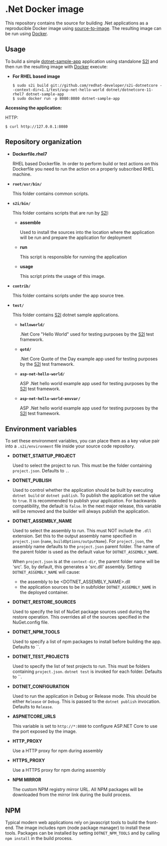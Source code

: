 .Net Docker image
=================

This repository contains the source for building .Net applications
as a reproducible Docker image using
[source-to-image](https://github.com/openshift/source-to-image).
The resulting image can be run using [Docker](http://docker.io).


Usage
---------------------
To build a simple [dotnet-sample-app](test/asp-net-hello-world) application
using standalone [S2I](https://github.com/openshift/source-to-image) and then run the
resulting image with [Docker](http://docker.io) execute:

*  **For RHEL based image**

    ```
    $ sudo s2i build git://github.com/redhat-developer/s2i-dotnetcore --context-dir=1.1/test/asp-net-hello-world dotnet/dotnetcore-11-rhel7 dotnet-sample-app
    $ sudo docker run -p 8080:8080 dotnet-sample-app
    ```

**Accessing the application:**

HTTP:

```
$ curl http://127.0.0.1:8080
```

Repository organization
------------------------

* **Dockerfile.rhel7**

  RHEL based Dockerfile. In order to perform build or test actions on this
  Dockerfile you need to run the action on a properly subscribed RHEL machine.

* **`root/usr/bin/`**

  This folder contains common scripts.

* **`s2i/bin/`**

  This folder contains scripts that are run by [S2I](https://github.com/openshift/source-to-image):

  *   **assemble**

      Used to install the sources into the location where the application
      will be run and prepare the application for deployment

  *   **run**

      This script is responsible for running the application

  *   **usage**

      This script prints the usage of this image.

* **`contrib/`**

  This folder contains scripts under the app source tree.

* **`test/`**

  This folder contains [S2I](https://github.com/openshift/source-to-image)
  dotnet sample applications.

  * **`helloworld/`**

    .Net Core "Hello World" used for testing purposes by the [S2I](https://github.com/openshift/source-to-image) test framework.

  * **`qotd/`**

    .Net Core Quote of the Day example app used for testing purposes by the [S2I](https://github.com/openshift/source-to-image) test framework.

  * **`asp-net-hello-world/`**

    ASP .Net hello world example app used for testing purposes by the [S2I](https://github.com/openshift/source-to-image) test framework.

  * **`asp-net-hello-world-envvar/`**

    ASP .Net hello world example app used for testing purposes by the [S2I](https://github.com/openshift/source-to-image) test framework.

Environment variables
---------------------

To set these environment variables, you can place them as a key value pair into
a `.s2i/environment` file inside your source code repository.

* **DOTNET_STARTUP_PROJECT**

    Used to select the project to run. This must be the folder containing
    `project.json`. Defaults to `.`.

* **DOTNET_PUBLISH**

    Used to control whether the application should be built by executing
    `dotnet build` or `dotnet publish`. To publish the application set the
    value to `true`. It is recommended to publish your application. For
    backwards compatibility, the default is `false`. In the next major release,
    this variable will be removed and the builder will always publish the
    application.

* **DOTNET_ASSEMBLY_NAME**

    Used to select the assembly to run. This must NOT include the `.dll` extension.
    Set this to the output assembly name specified in `project.json` (`name`, `buildOptions/outputName`).
    For `project.json`, the assembly name defaults to the `project.json` parent folder. The name of the
    parent folder is used as the default value for `DOTNET_ASSEMBLY_NAME`.

    When `project.json` is at the `context-dir`, the parent folder name will be 'src'. So, by
    default, this generates a 'src.dll' assembly. Setting `DOTNET_ASSEMBLY_NAME` will cause:
    - the assembly to be <DOTNET_ASSEMBLY_NAME>.dll
    - the application sources to be in subfolder `DOTNET_ASSEMBLY_NAME` in the deployed
    container.

* **DOTNET_RESTORE_SOURCES**

    Used to specify the list of NuGet package sources used during the restore operation. This overrides 
    all of the sources specified in the NuGet.config file.

* **DOTNET_NPM_TOOLS**

    Used to specify a list of npm packages to install before building the app.
    Defaults to ``.

* **DOTNET_TEST_PROJECTS**

    Used to specify the list of test projects to run. This must be folders containing
    `project.json`. `dotnet test` is invoked for each folder. Defaults to ``.

* **DOTNET_CONFIGURATION**

    Used to run the application in Debug or Release mode. This should be either
    `Release` or `Debug`.  This is passed to the `dotnet publish` invocation.
    Defaults to `Release`.

* **ASPNETCORE_URLS**

    This variable is set to `http://*:8080` to configure ASP.NET Core to use the
    port exposed by the image.

* **HTTP_PROXY**

    Use a HTTP proxy for npm during assembly

* **HTTPS_PROXY**

    Use a HTTPS proxy for npm during assembly

* **NPM MIRROR**

    The custom NPM registry mirror URL. All NPM packages will be downloaded from
    the mirror link during the build process.



NPM
---

Typical modern web applications rely on javascript tools to build the front-end.
The image includes npm (node package manager) to install these tools. Packages can be
installed by setting `DOTNET_NPM_TOOLS` and by calling `npm install` in the build process.
